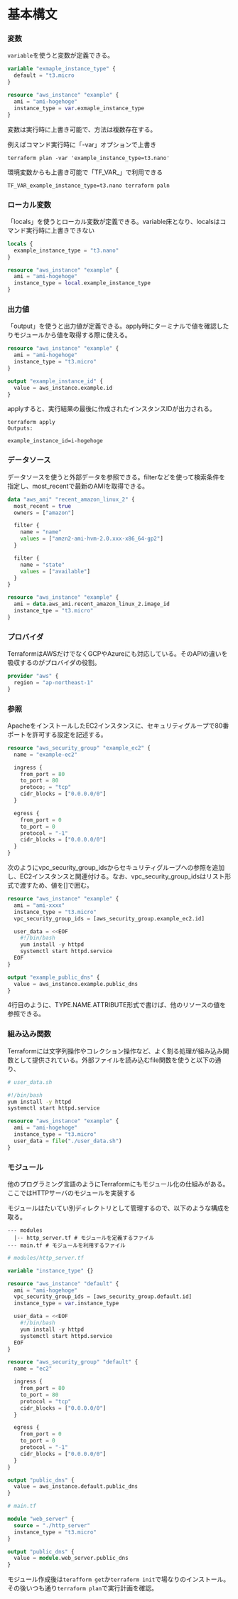 基本構文
===

### 変数

`variable`を使うと変数が定義できる。

```tf
variable "exmaple_instance_type" {
  default = "t3.micro
}

resource "aws_instance" "example" {
  ami = "ami-hogehoge"
  instance_type = var.exmaple_instance_type
}
```

変数は実行時に上書き可能で、方法は複数存在する。

例えばコマンド実行時に「-var」オプションで上書き

```shell
terraform plan -var 'example_instance_type=t3.nano'
```

環境変数からも上書き可能で「TF_VAR_<name>」で利用できる

```shell
TF_VAR_example_instance_type=t3.nano terraform paln
```

### ローカル変数

「locals」を使うとローカル変数が定義できる。variable床となり、localsはコマンド実行時に上書きできない

```tf
locals {
  example_instance_type = "t3.nano"
}

resource "aws_instance" "example" {
  ami = "ami-hogehoge"
  instance_type = local.example_instance_type
}
```

### 出力値

「output」を使うと出力値が定義できる。apply時にターミナルで値を確認したりモジュールから値を取得する際に使える。

```tf
resource "aws_instance" "example" {
  ami = "ami-hogehoge"
  instance_type = "t3.micro"
}

output "example_instance_id" {
  value = aws_instance.example.id
}
```

applyすると、実行結果の最後に作成されたインスタンスIDが出力される。

```shell
terraform apply
Outputs:

example_instance_id=i-hogehoge
```

### データソース

データソースを使うと外部データを参照できる。filterなどを使って検索条件を指定し、most_recentで最新のAMIを取得できる。

```tf
data "aws_ami" "recent_amazon_linux_2" {
  most_recent = true
  owners = ["amazon"]

  filter {
    name = "name"
    values = ["amzn2-ami-hvm-2.0.xxx-x86_64-gp2"]
  }

  filter {
    name = "state"
    values = ["available"]
  }
}

resource "aws_instance" "example" {
  ami = data.aws_ami.recent_amazon_linux_2.image_id
  instance_tpe = "t3.micro"
}
```

### プロバイダ

TerraformはAWSだけでなくGCPやAzureにも対応している。そのAPIの違いを吸収するのがプロバイダの役割。

```tf
provider "aws" {
  region = "ap-northeast-1"
}
```

### 参照

ApacheをインストールしたEC2インスタンスに、セキュリティグループで80番ポートを許可する設定を記述する。

```tf
resource "aws_security_group" "example_ec2" {
  name = "example-ec2"

  ingress {
    from_port = 80
    to_port = 80
    protoco; = "tcp"
    cidr_blocks = ["0.0.0.0/0"]
  }

  egress {
    from_port = 0
    to_port = 0
    protocol = "-1"
    cidr_blocks = ["0.0.0.0/0"]
  }
}
```

次のようにvpc_security_group_idsからセキュリティグループへの参照を追加し、EC2インスタンスと関連付ける。なお、vpc_security_group_idsはリスト形式で渡すため、値を[]で囲む。

```tf
resource "aws_instance" "example" {
  ami = "ami-xxxx"
  instance_type = "t3.micro"
  vpc_security_group_ids = [aws_security_group.example_ec2.id]

  user_data = <<EOF
    #!/bin/bash
    yum install -y httpd
    systemctl start httpd.service
  EOF
}

output "example_public_dns" {
  value = aws_instance.example.public_dns
}
```

4行目のように、TYPE.NAME.ATTRIBUTE形式で書けば、他のリソースの値を参照できる。


### 組み込み関数

Terraformには文字列操作やコレクション操作など、よく割る処理が組み込み関数として提供されている。外部ファイルを読み込むfile関数を使うと以下の通り、

```sh
# user_data.sh

#!/bin/bash
yum install -y httpd
systemctl start httpd.service
```

```tf
resource "aws_instance" "example" {
  ami = "ami-hogehoge"
  instance_type = "t3.micro"
  user_data = file("./user_data.sh")
}
```


### モジュール

他のプログラミング言語のようにTerraformにもモジュール化の仕組みがある。ここではHTTPサーバのモジュールを実装する

モジュールはたいてい別ディレクトリとして管理するので、以下のような構成を取る。

```
--- modules
  |-- http_server.tf # モジュールを定義するファイル
--- main.tf # モジュールを利用するファイル
```

```tf
# modules/http_server.tf

variable "instance_type" {}

resource "aws_instance" "default" {
  ami = "ami-hogehoge"
  vpc_security_group_ids = [aws_security_group.default.id]
  instance_type = var.instance_type

  user_data = <<EOF
    #!/bin/bash
    yum install -y httpd
    systemctl start httpd.service
  EOF
}

resource "aws_security_group" "default" {
  name = "ec2"

  ingress {
    from_port = 80
    to_port = 80
    protocol = "tcp"
    cidr_blocks = ["0.0.0.0/0"]
  }

  egress {
    from_port = 0
    to_port = 0
    protocol = "-1"
    cidr_blocks = ["0.0.0.0/0"]
  }
}

output "public_dns" {
  value = aws_instance.default.public_dns
}

```

```tf
# main.tf

module "web_server" {
  source = "./http_server"
  instance_type = "t3.micro"
}

output "public_dns" {
  value = module.web_server.public_dns
}

```

モジュール作成後は`terafform get`か`terraform init`で場なりのインストール。その後いつも通り`terraform plan`で実行計画を確認。
